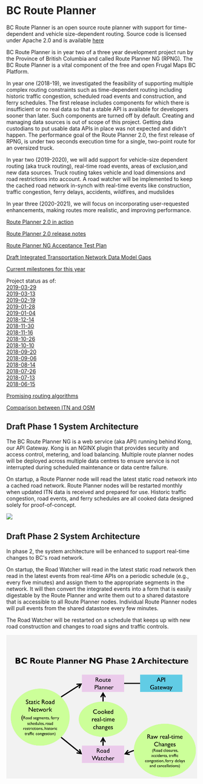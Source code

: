 # BC Route Planner
BC Route Planner is an open source route planner with support for time-dependent and vehicle size-dependent routing. Source code is licensed under Apache 2.0 and is available [here](https://github.com/bcgov/ols-router)

BC Route Planner is in year two of a three year development project run by the Province of British Columbia and called Route Planner NG (RPNG). The BC Route Planner is a vital component of the free and open Frugal Maps BC Platform.

In year one (2018-19), we investigated the feasibility of supporting multiple complex routing constraints such as time-dependent routing including historic traffic congestion, scheduled road events and construction, and ferry schedules. The first release includes components for which there is insufficient or no real data so that a stable API is available for developers sooner than later. Such components are turned off by default. Creating and managing data sources is out of scope of this project. Getting data custodians to put usable data APIs in place was not expected and didn't happen. The performance goal of the Route Planner 2.0, the first release of RPNG, is under two seconds execution time for a single, two-point route for an oversized truck.

In year two (2019-2020), we will add support for vehicle-size dependent routing (aka truck routing), real-time road events, areas of exclusion,and new data sources. Truck routing takes vehicle and load dimensions and road restrictions into account. A road watcher will be implemented to keep the cached road network in-synch with real-time events like construction, traffic congestion, ferry delays, accidents, wildfires, and mudslides

In year three (2020-2021), we will focus on incorporating user-requested enhancements, making routes more realistic, and improving performance.

[Route Planner 2.0 in action](https://office.refractions.net/~chodgson/gc/ols-demo/index.html?rt=tst)

[Route Planner 2.0 release notes](rpng-2.0-release-notes.md)

[Route Planner NG Acceptance Test Plan](rpng-atp.md)

[Draft Integrated Transportation Network Data Model Gaps](ITN-Data-Mode-Gaps.md)

[Current milestones for this year](https://github.com/bcgov/ols-router/milestones)

Project status as of:<br>
[2019-03-29](rpng-2019-status-16.md)<br>
[2019-03-13](rpng-2019-status-15.md)<br>
[2019-02-19](rpng-2019-status-14.md)<br>
[2019-01-28](rpng-2019-status-13.md)<br>
[2019-01-04](rpng-2019-status-12.md)<br>
[2018-12-14](rpng-2018-status-11.md)<br>
[2018-11-30](rpng-2018-status-10.md)<br>
[2018-11-16](rpng-2018-status-9.md)<br>
[2018-10-26](rpng-2018-status-8.md)<br>
[2018-10-10](rpng-2018-status-7.md)<br>
[2018-09-20](rpng-2018-status-6.md)<br>
[2018-09-06](rpng-2018-status-5.md)<br>
[2018-08-14](rpng-2018-status-4.md)<br>
[2018-07-26](rpng-2018-status-3.md)<br>
[2018-07-13](rpng-2018-status-2.md)<br>
[2018-06-15](rpng-2018-status-1.md)<br>

[Promising routing algorithms](https://github.com/bcgov/ols-router/issues/25)

[Comparison between ITN and OSM](osm-itn-stats.md)

## Draft Phase 1 System Architecture
The BC Route Planner NG is a web service (aka API) running behind Kong, our API Gateway. Kong is an NGINX plugin that provides security and access control, metering, and load balancing. Multiple route planner nodes will be deployed across multiple data centres to ensure service is not interrupted during scheduled maintenance or data centre failure.

On startup, a Route Planner node will read the latest static road network into a cached road network. Route Planner nodes will be restarted monthly when updated ITN data is received and prepared for use. Historic traffic congestion, road events, and ferry schedules are all cooked data designed solely for proof-of-concept.

![](https://github.com/bcgov/ols-router/blob/master/docs/BC-RPNG-Phase-1-Architecture.png)

## Draft Phase 2 System Architecture
In phase 2, the system architecture will be enhanced to support real-time changes to BC's road network.

On startup, the Road Watcher will read in the latest static road network then read in the latest events from real-time APIs on a periodic schedule (e.g., every five minutes) and assign them to the appropriate segments in the network. It will then convert the integrated events into a form that is easily digestable by the Route Planner and write them out to a shared datastore that is accessible to all Route Planner nodes.  Individual Route Planner nodes will pull events from the shared datastore every few minutes. 

The Road Watcher will be restarted on a schedule that keeps up with new road construction and changes to road signs and traffic controls.

![](BC-RPNG-Phase-2-Architecture.png)
